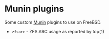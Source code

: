 # Munin plugins

Some custom [Munin](http://munin-monitoring.org/) plugins to use
on FreeBSD.

* ```zfsarc``` - ZFS ARC usage as reported by top(1)
